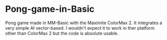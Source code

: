 # Pong-game-in-Basic

Pong game made in MM-Basic with the Maximite ColorMax 2. It integrates a very simple AI vector-based. I wouldn't expect it to work in ther platform other than ColorMax 2 but the code is absolute usable.
